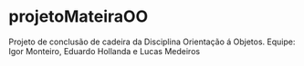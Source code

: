 # projetoMateiraOO
Projeto de conclusão de cadeira da Disciplina Orientação á Objetos. Equipe: Igor Monteiro, Eduardo Hollanda e Lucas Medeiros
